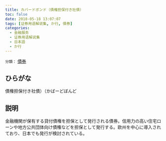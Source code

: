 ```yaml
---
title: カバードボンド（債権担保付き社債）
toc: false
date: 2018-05-18 13:07:07
tags: [证券用语解说集, か行, 債券]
categories:
  - 金融服务
  - 证券用语解说集
  - 日本語
  - か行
---
```


`分類：` [債券](/tags/債券/)

## ひらがな

債権担保付き社債）（かばーどぼんど

## 説明

金融機関が保有する貸付債権を担保として発行される債券。信用力の高い住宅ローンや地方公共団体向け債権などを担保として発行する。欧州を中心に導入されており、日本でも発行が検討されている。
